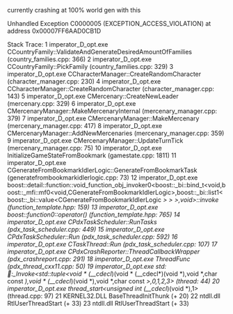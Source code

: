 currently crashing at 100% world gen with this

Unhandled Exception C0000005 (EXCEPTION_ACCESS_VIOLATION) at address 0x00007FF6AAD0CB1D

Stack Trace: 
  1    imperator_D_opt.exe      CCountryFamily::ValidateAndGenerateDesiredAmountOfFamilies (country_families.cpp: 366)
  2    imperator_D_opt.exe      CCountryFamily::PickFamily (country_families.cpp: 329)
  3    imperator_D_opt.exe      CCharacterManager::CreateRandomCharacter (character_manager.cpp: 230)
  4    imperator_D_opt.exe      CCharacterManager::CreateRandomCharacter (character_manager.cpp: 143)
  5    imperator_D_opt.exe      CMercenary::CreateNewLeader (mercenary.cpp: 329)
  6    imperator_D_opt.exe      CMercenaryManager::MakeMercenaryInternal (mercenary_manager.cpp: 379)
  7    imperator_D_opt.exe      CMercenaryManager::MakeMercenary (mercenary_manager.cpp: 417)
  8    imperator_D_opt.exe      CMercenaryManager::AddNewMercenaries (mercenary_manager.cpp: 359)
  9    imperator_D_opt.exe      CMercenaryManager::UpdateTurnTick (mercenary_manager.cpp: 75)
  10   imperator_D_opt.exe      InitializeGameStateFromBookmark (gamestate.cpp: 1811)
  11   imperator_D_opt.exe      CGenerateFromBookmarkIdlerLogic::GenerateFromBookmarkTask (generatefrombookmarkidlerlogic.cpp: 73)
  12   imperator_D_opt.exe      boost::detail::function::void_function_obj_invoker0<boost::_bi::bind_t<void,boost::_mfi::mf0<void,CGenerateFromBookmarkIdlerLogic>,boost::_bi::list1<boost::_bi::value<CGenerateFromBookmarkIdlerLogic *> > >,void>::invoke (function_template.hpp: 159)
  13   imperator_D_opt.exe      boost::function0<void>::operator() (function_template.hpp: 765)
  14   imperator_D_opt.exe      CPdxTaskScheduler::RunTasks (pdx_task_scheduler.cpp: 449)
  15   imperator_D_opt.exe      CPdxTaskScheduler::Run (pdx_task_scheduler.cpp: 592)
  16   imperator_D_opt.exe      CTaskThread::Run (pdx_task_scheduler.cpp: 107)
  17   imperator_D_opt.exe      CPdxCrashReporter::ThreadCallbackWrapper (pdx_crashreport.cpp: 291)
  18   imperator_D_opt.exe      ThreadFunc (pdx_thread_cxx11.cpp: 50)
  19   imperator_D_opt.exe      std::thread::_Invoke<std::tuple<void * (__cdecl*)(void * (__cdecl*)(void *),void *,char const *),void * (__cdecl*)(void *),void *,char const *>,0,1,2,3> (thread: 44)
  20   imperator_D_opt.exe      thread_start<unsigned int (__cdecl*)(void *),1> (thread.cpp: 97)
  21   KERNEL32.DLL             BaseThreadInitThunk (+ 20)
  22   ntdll.dll                RtlUserThreadStart (+ 33)
  23   ntdll.dll                RtlUserThreadStart (+ 33)
